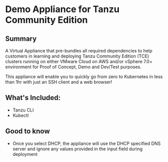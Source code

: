 # Demo Appliance for Tanzu Community Edition

## Summary

A Virtual Appliance that pre-bundles all required dependencies to help customers in learning and deploying Tanzu Community Edition (TCE) clusters running on either VMware Cloud on AWS and/or vSphere 7.0+ environment for Proof of Concept, Demo and Dev/Test purposes.

This appliance will enable you to quickly go from zero to Kubernetes in less than 1hr with just an SSH client and a web browser!

## What's Included:
- Tanzu CLI
- Kubectl

## Good to know

- Once you select DHCP, the appliance will use the DHCP specified DNS server and ignore any values provided in the input field during deployment